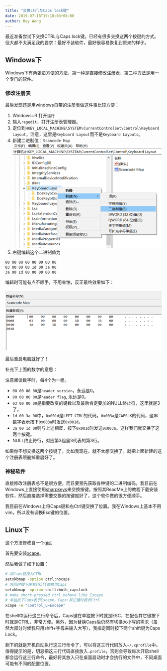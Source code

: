 ```yaml
---
title: "交换ctrl与Caps lock键"
date: 2019-07-18T19:18:03+08:00
author: Ray Wong
---
```


最近准备尝试下交换CTRL与Caps lock键。已经有很多交换这两个按键的方式。但大都不太满足我的要求：最好不装软件，最好很容易恢复到原来的样子。

## Windows下

Windows下有两张蛮方便的方法，第一种是直接修改注册表，第二种方法是用一个专门的软件。

### 修改注册表

最后发现还是用windows自带的注册表做这件事比较方便：

1. Windows+R 打开`运行`
2. 输入`regedit`，打开注册表管理器。
3. 定位到`HKEY_LOCAL_MACHINE\SYSTEM\CurrentControlSet\Control\Keyboard Layout`，注意，这里是`Keyboard Layout`而不是`Keyboard Layouts`。
4. 新建二进制值：`Scancode Map`
   ![regedit](regedit.png)
5. 右键编辑这个二进制值为

```plaintext
00 00 00 00 00 00 00 00
03 00 00 00 1d 00 3a 00
3a 00 1d 00 00 00 00 00
```

编辑时可能有点不顺手，不用害怕，反正最终效果如下：

![edit code](editcode.png)

最后重启电脑就好了！

补充下上面的数字的意思：

注意阅读数字时，每4个为一组。

* `00 00 00 00`是`header version`，永远是0。
* `00 00 00 00`是`header flag`, 永远是0。
* `03 00 00 00`是指要改变的键数以及最后肯定要加的NULL终止符，这里就是3了。
* `1d 00 3a 00`中，`0x001d`是`LEFT CTRL`的代码，`0x003a`是`CAPSLK`的代码，这串数字表示按下`0x003a`时发送`0x001d`。
* `3a 00 1d 00`则与上述相反，按下`0x001d`时发送`0x003a`。这样我们就交换了这两个按键。
* NULL终止符行，对应第3组里3代表的第3行。

如果你不想交换这两个按键了，比如我现在，就不太想交换了。就把上面新建的这个注册表项删掉重启好了。

### 神秘软件

直接修改注册表总不是很方便，而且要预先获取各种键的二进制编码。我目前在Windows上直接使用[sharpkeys](https://github.com/randyrants/sharpkeys)来交换按键。按照其ReadMe上的教程下载安装软件，然后直接选择需要交换的按键就好了，这个软件做的很方便顺手。

我目前在Windows上将Caps键和右Ctrl键交换了位置。我在Windows上基本不用vim，所以没有调换Esc键的位置。

## Linux下

这个方法修改自一个[gist](https://gist.github.com/tanyuan/55bca522bf50363ae4573d4bdcf06e2e)

首先要安装[xcape](https://github.com/alols/xcape)。

然后我做了如下设置：

```bash
# 将Caps替换为CTRL
setxkbmap -option ctrl:nocaps
# 将同时按下左右shift替换为Caps
setxkbmap -option shift:both_capslock
# make short-pressed ctrl behave like Escape
# 单独按下Caps表示Escape，Caps+其它键时表示Ctrl
xcape -e "Control_L=Escape"
```

在shell中运行这三行命令后，Caps键在单独按下时就是ESC，在配合其它键按下时就是CTRL，非常方便。另外，因为替换Caps后仍然有切换大小写的需求（虽然大部分时候我只用shift+字母来输入大写），我指定同时按下两个shift键为Caps Lock。

剩下的就是开机自动执行这三行命令了，可以将这三行代码放入`~/.xprofile`中。值得提示的是，切忌把这三行代码直接放入`.profile`，否则会导致每次开启shell都会运行这三行命令，最好将其放入只在桌面启动时才会执行的文件中，不同桌面可能有不同的配置位置。
